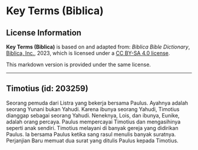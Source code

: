 # Key Terms (Biblica)

## License Information

**Key Terms (Biblica)** is based on and adapted from: _Biblica Bible Dictionary_, [Biblica, Inc.](https://www.biblica.com/), 2023, which is licensed under a [CC BY-SA 4.0 license](https://creativecommons.org/licenses/by-sa/4.0/legalcode.en).

This markdown version is provided under the same license.



--------------------------------

## Timotius (id: 203259)

Seorang pemuda dari Listra yang bekerja bersama Paulus. Ayahnya adalah seorang Yunani bukan Yahudi. Karena ibunya seorang Yahudi, Timotius dianggap sebagai seorang Yahudi. Neneknya, Lois, dan ibunya, Eunike, adalah orang percaya. Paulus mempercayai Timotius dan mengasihinya seperti anak sendiri. Timotius melayani di banyak gereja yang didirikan Paulus. Ia bersama Paulus ketika sang rasul menulis banyak suratnya. Perjanjian Baru memuat dua surat yang ditulis Paulus kepada Timotius.


